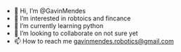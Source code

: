 - 👋 Hi, I’m @GavinMendes
- 👀 I’m interested in robtoics and fincance
- 🌱 I’m currently learning python
- 💞️ I’m looking to collaborate on not sure yet 
- 📫 How to reach me gavinmendes.robotics@gmail.com

<!---
GavinMendes/GavinMendes is a ✨ special ✨ repository because its `README.md` (this file) appears on your GitHub profile.
You can click the Preview link to take a look at your changes.
--->
